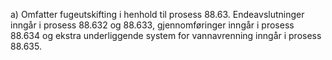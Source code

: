 a) Omfatter fugeutskifting i henhold til prosess 88.63. Endeavslutninger inngår i prosess 88.632 og 88.633, gjennomføringer inngår i prosess 88.634 og ekstra underliggende system for vannavrenning inngår i prosess 88.635.

